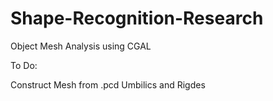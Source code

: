 # Shape-Recognition-Research
Object Mesh Analysis using CGAL

To Do:

Construct Mesh from .pcd
Umbilics and Rigdes
